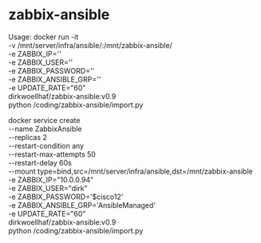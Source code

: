 # zabbix-ansible



Usage:
docker run -it \
-v /mnt/server/infra/ansible/:/mnt/zabbix-ansible/ \
-e ZABBIX_IP='<IP of you Zabbix Server>' \
-e ZABBIX_USER='<Your username>' \
-e ZABBIX_PASSWORD='<Your password>' \
-e ZABBIX_ANSIBLE_GRP='<Host-Group to be checked>' \
-e UPDATE_RATE="60" \
dirkwoellhaf/zabbix-ansible:v0.9 \
python /coding/zabbix-ansible/import.py


docker service create \
  --name ZabbixAnsible \
  --replicas 2 \
  --restart-condition any \
  --restart-max-attempts 50 \
  --restart-delay 60s \
  --mount type=bind,src=/mnt/server/infra/ansible,dst=/mnt/zabbix-ansible \
  -e ZABBIX_IP="10.0.0.94" \
  -e ZABBIX_USER="dirk" \
  -e ZABBIX_PASSWORD='$cisco12' \
  -e ZABBIX_ANSIBLE_GRP='AnsibleManaged' \
  -e UPDATE_RATE="60" \
  dirkwoellhaf/zabbix-ansible:v0.9 \
  python /coding/zabbix-ansible/import.py
